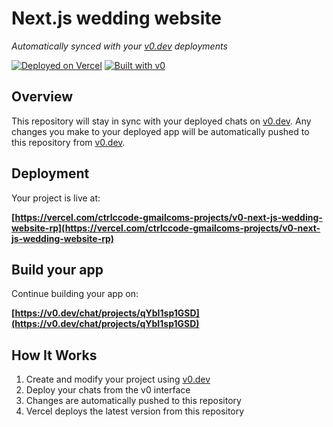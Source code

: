 # Next.js wedding website

*Automatically synced with your [v0.dev](https://v0.dev) deployments*

[![Deployed on Vercel](https://img.shields.io/badge/Deployed%20on-Vercel-black?style=for-the-badge&logo=vercel)](https://vercel.com/ctrlccode-gmailcoms-projects/v0-next-js-wedding-website-rp)
[![Built with v0](https://img.shields.io/badge/Built%20with-v0.dev-black?style=for-the-badge)](https://v0.dev/chat/projects/qYbI1sp1GSD)

## Overview

This repository will stay in sync with your deployed chats on [v0.dev](https://v0.dev).
Any changes you make to your deployed app will be automatically pushed to this repository from [v0.dev](https://v0.dev).

## Deployment

Your project is live at:

**[https://vercel.com/ctrlccode-gmailcoms-projects/v0-next-js-wedding-website-rp](https://vercel.com/ctrlccode-gmailcoms-projects/v0-next-js-wedding-website-rp)**

## Build your app

Continue building your app on:

**[https://v0.dev/chat/projects/qYbI1sp1GSD](https://v0.dev/chat/projects/qYbI1sp1GSD)**

## How It Works

1. Create and modify your project using [v0.dev](https://v0.dev)
2. Deploy your chats from the v0 interface
3. Changes are automatically pushed to this repository
4. Vercel deploys the latest version from this repository
